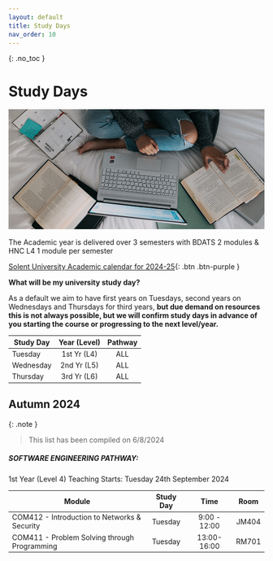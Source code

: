 ```yaml
---
layout: default
title: Study Days
nav_order: 10
---
```


{: .no_toc }

# Study Days

![windows-v94mlgvsza4-unsplash.jpg](./images/windows-v94mlgvsza4-unsplash.jpg)

The Academic year is delivered over 3 semesters with BDATS 2 modules &  HNC L4 1 module per semester 

[Solent University Academic calendar for 2024-25](https://students.solent.ac.uk/official-documents/policy-governance-and-information/academic-calendar-2024-25.pdf){: .btn .btn-purple }

**What will be my university study day?**

As a default we aim to have first years on Tuesdays, second years on Wednesdays and Thursdays for third years, **but due demand on resources this is not always possible, but we will confirm study days in advance of you starting the course or progressing to the next level/year.**


| Study Day | Year (Level)  |           Pathway           |
| --------- | :-----------: | :-------------------------: |
| Tuesday   |  1st Yr (L4)  |             ALL             |
| Wednesday | 2nd Yr (L5)   |             ALL             |
| Thursday  | 3rd Yr (L6)   |             ALL             |



## Autumn 2024

{: .note } 
> This list has been compiled on 6/8/2024

##### SOFTWARE ENGINEERING PATHWAY:
1st Year (Level 4) Teaching Starts: Tuesday 24th September 2024

| Module                                         | Study Day |  Time        | Room    |
| ---------------------------------------------- | :-------: | :----------: | :------:|
| COM412 - Introduction to Networks & Security   | Tuesday   | 9:00 - 12:00 | JM404   |
| COM411 - Problem Solving through Programming   | Tuesday   | 13:00-16:00  | RM701   |
